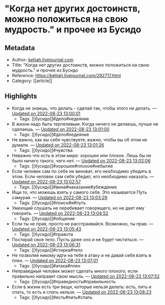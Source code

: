 # "Когда нет других достоинств, можно положиться на свою мудрость." и прочее из Бусидо

## Metadata
- Author: [kelijah.livejournal.com]()
- Title: "Когда нет других достоинств, можно положиться на свою мудрость." и прочее из Бусидо
- Reference: https://kelijah.livejournal.com/292717.html
- Category: [[article]]

## Highlights
- Когда не знаешь, что делать - сделай так, чтобы этого не делать. — [Updated on 2022-08-23 13:00:01](https://hyp.is/Wsup_iLKEe2_LTvNPUZzHQ/kelijah.livejournal.com/292717.html)
   - Tags: [[бусидо]]#дело#недеяние
- В жизни надо быть терпеливым. Когда ничего не делаешь, лучше не сделаешь. — [Updated on 2022-08-23 13:01:00](https://hyp.is/fcCbfCLKEe2ndqcB_GBA0Q/kelijah.livejournal.com/292717.html)
   - Tags: [[бусидо]]#дело#недеяние
- Не важно, как вы себя чувствуете, важно, чтобы вы об этом не думали. — [Updated on 2022-08-23 13:01:26](https://hyp.is/jRsEzCLKEe2_dm-BeG3sCQ/kelijah.livejournal.com/292717.html)
   - Tags: [[бусидо]]#чувства
- Неважно что есть в этом мире: хорошее или плохое. Лишь бы не было ничего такого, чего нет. — [Updated on 2022-08-23 13:02:06](https://hyp.is/pU2yBiLKEe2spZeq9HlcTg/kelijah.livejournal.com/292717.html)
   - Tags: [[бусидо]]#хорошее#плохое#небытие
- Если человек сам по себе не виноват, его необходимо убедить в этом. Если человек сам себя убедил, его необходимо наказать. — [Updated on 2022-08-23 13:02:57](https://hyp.is/w6WP5CLKEe2u7hfT28DBQg/kelijah.livejournal.com/292717.html)
   - Tags: [[бусидо]]#вина#наказание#убеждение
- Ищи то, что можешь взять у самого себя. Это называется Путь самурая. — [Updated on 2022-08-23 13:03:29](https://hyp.is/1sA5OiLKEe26U0OrlR3jrw/kelijah.livejournal.com/292717.html)
   - Tags: [[бусидо]]#поиск#я#путь
- Умеющий слушать не перебивает говорящего, но не дает ему говорить. — [Updated on 2022-08-23 13:04:52](https://hyp.is/CB5xLCLLEe2eg0vGfwRpBQ/kelijah.livejournal.com/292717.html)
   - Tags: [[бусидо]]#общение
- Если ты не прав, просто не расстраивайся. Возможно, ты прав. — [Updated on 2022-08-23 13:05:43](https://hyp.is/JpdziCLLEe2zsV-PTGyXHA/kelijah.livejournal.com/292717.html)
   - Tags: [[бусидо]]#правота
- Постирай свое тело. Пусть даже оно и не будет чиститься. — [Updated on 2022-08-23 13:06:31](https://hyp.is/QtwHXCLLEe2rldu72KPIjQ/kelijah.livejournal.com/292717.html)
   - Tags: [[бусидо]]#стирка#тело
- Не позволяй никому идти на тебя в атаку и не давай себя взять в плен. — [Updated on 2022-08-23 13:07:01](https://hyp.is/VR92kiLLEe2DU2-HYTqStA/kelijah.livejournal.com/292717.html)
   - Tags: [[бусидо]]#атака#плен
- Неправедный человек может сделать много плохого, если правильно направит свою мысль. — [Updated on 2022-08-23 13:07:52](https://hyp.is/c3ICwiLLEe2_er_X1OOzuQ/kelijah.livejournal.com/292717.html)
   - Tags: [[бусидо]]#праведность#правильность
- Если в жизни есть три вещи, которые нельзя делать: есть, пить и спать, то есть и спать нельзя. — [Updated on 2022-08-23 13:08:23](https://hyp.is/hX5GTCLLEe2XF2ORn3kb5A/kelijah.livejournal.com/292717.html)
   - Tags: [[бусидо]]#есть#пить#спать
